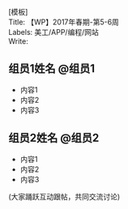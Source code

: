 [模板]   
Title: 【WP】2017年春期-第5-6周   
Labels: 美工/APP/编程/网站   
Write:    

## 组员1姓名 @组员1
* 内容1
* 内容2
* 内容3

## 组员2姓名 @组员2
* 内容1
* 内容2
* 内容3

(大家踊跃互动跟帖，共同交流讨论)
